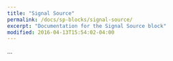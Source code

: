 ```yaml
---
title: "Signal Source"
permalink: /docs/sp-blocks/signal-source/
excerpt: "Documentation for the Signal Source block"
modified: 2016-04-13T15:54:02-04:00
---
```


...
